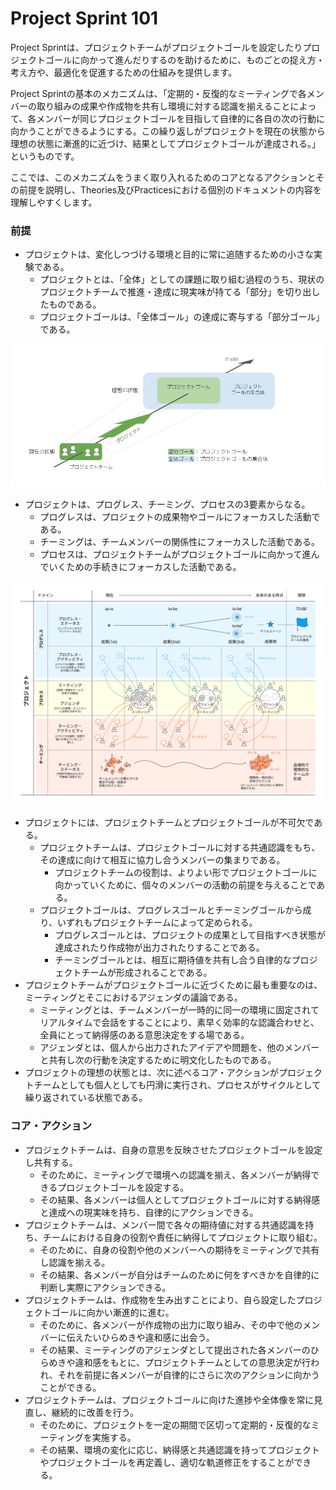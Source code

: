 # Project Sprint 101

Project Sprintは、プロジェクトチームがプロジェクトゴールを設定したりプロジェクトゴールに向かって進んだりするのを助けるために、ものごとの捉え方・考え方や、最適化を促進するための仕組みを提供します。

Project Sprintの基本のメカニズムは、「定期的・反復的なミーティングで各メンバーの取り組みの成果や作成物を共有し環境に対する認識を揃えることによって、各メンバーが同じプロジェクトゴールを目指して自律的に各自の次の行動に向かうことができるようにする。この繰り返しがプロジェクトを現在の状態から理想の状態に漸進的に近づけ、結果としてプロジェクトゴールが達成される。」というものです。

ここでは、このメカニズムをうまく取り入れるためのコアとなるアクションとその前提を説明し、Theories及びPracticesにおける個別のドキュメントの内容を理解しやすくします。

### 前提

* プロジェクトは、変化しつづける環境と目的に常に追随するための小さな実験である。
  * プロジェクトとは、「全体」としての課題に取り組む過程のうち、現状のプロジェクトチームで推進・達成に現実味が持てる「部分」を切り出したものである。
  * プロジェクトゴールは、「全体ゴール」の達成に寄与する「部分ゴール」である。&#x20;

![Project Sprintにおけるプロジェクト](../images/projectgoal.png)

* プロジェクトは、プログレス、チーミング、プロセスの3要素からなる。
  * プログレスは、プロジェクトの成果物やゴールにフォーカスした活動である。
  * チーミングは、チームメンバーの関係性にフォーカスした活動である。
  * プロセスは、プロジェクトチームがプロジェクトゴールに向かって進んでいくための手続きにフォーカスした活動である。

![Project Sprint概念図](<../images/essentials.png>)

* プロジェクトには、プロジェクトチームとプロジェクトゴールが不可欠である。
  * プロジェクトチームは、プロジェクトゴールに対する共通認識をもち、その達成に向けて相互に協力し合うメンバーの集まりである。
    * プロジェクトチームの役割は、よりよい形でプロジェクトゴールに向かっていくために、個々のメンバーの活動の前提を与えることである。
  * プロジェクトゴールは、プログレスゴールとチーミングゴールから成り、いずれもプロジェクトチームによって定められる。
    * プログレスゴールとは、プロジェクトの成果として目指すべき状態が達成されたり作成物が出力されたりすることである。
    * チーミングゴールとは、相互に期待値を共有し合う自律的なプロジェクトチームが形成されることである。
* プロジェクトチームがプロジェクトゴールに近づくために最も重要なのは、ミーティングとそこにおけるアジェンダの議論である。
  * ミーティングとは、チームメンバーが一時的に同一の環境に固定されてリアルタイムで会話をすることにより、素早く効率的な認識合わせと、全員にとって納得感のある意思決定をする場である。
  * アジェンダとは、個人から出力されたアイデアや問題を、他のメンバーと共有し次の行動を決定するために明文化したものである。
* プロジェクトの理想の状態とは、次に述べるコア・アクションがプロジェクトチームとしても個人としても円滑に実行され、プロセスがサイクルとして繰り返されている状態である。

### コア・アクション

* プロジェクトチームは、自身の意思を反映させたプロジェクトゴールを設定し共有する。
  * そのために、ミーティングで環境への認識を揃え、各メンバーが納得できるプロジェクトゴールを設定する。
  * その結果、各メンバーは個人としてプロジェクトゴールに対する納得感と達成への現実味を持ち、自律的にアクションできる。
* プロジェクトチームは、メンバー間で各々の期待値に対する共通認識を持ち、チームにおける自身の役割や責任に納得してプロジェクトに取り組む。
  * そのために、自身の役割や他のメンバーへの期待をミーティングで共有し認識を揃える。
  * その結果、各メンバーが自分はチームのために何をすべきかを自律的に判断し実際にアクションできる。
* プロジェクトチームは、作成物を生み出すことにより、自ら設定したプロジェクトゴールに向かい漸進的に進む。
  * そのために、各メンバーが作成物の出力に取り組み、その中で他のメンバーに伝えたいひらめきや違和感に出会う。
  * その結果、ミーティングのアジェンダとして提出された各メンバーのひらめきや違和感をもとに、プロジェクトチームとしての意思決定が行われ、それを前提に各メンバーが自律的にさらに次のアクションに向かうことができる。
* プロジェクトチームは、プロジェクトゴールに向けた進捗や全体像を常に見直し、継続的に改善を行う。
  * そのために、プロジェクトを一定の期間で区切って定期的・反復的なミーティングを実施する。
  * その結果、環境の変化に応じ、納得感と共通認識を持ってプロジェクトやプロジェクトゴールを再定義し、適切な軌道修正をすることができる。
